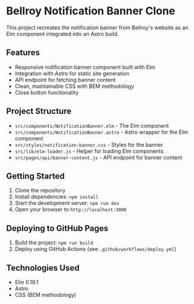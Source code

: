 # Bellroy Notification Banner Clone

This project recreates the notification banner from Bellroy's website as an Elm component integrated into an Astro build.

## Features

- Responsive notification banner component built with Elm
- Integration with Astro for static site generation
- API endpoint for fetching banner content
- Clean, maintainable CSS with BEM methodology
- Close button functionality

## Project Structure

- `src/components/NotificationBanner.elm` - The Elm component
- `src/components/NotificationBanner.astro` - Astro wrapper for the Elm component
- `src/styles/notification-banner.css` - Styles for the banner
- `src/lib/elm-loader.js` - Helper for loading Elm components
- `src/pages/api/banner-content.js` - API endpoint for banner content

## Getting Started

1. Clone the repository
2. Install dependencies: `npm install`
3. Start the development server: `npm run dev`
4. Open your browser to `http://localhost:3000`

## Deploying to GitHub Pages

1. Build the project: `npm run build`
2. Deploy using GitHub Actions (see `.github/workflows/deploy.yml`)

## Technologies Used

- Elm 0.19.1
- Astro
- CSS (BEM methodology)
